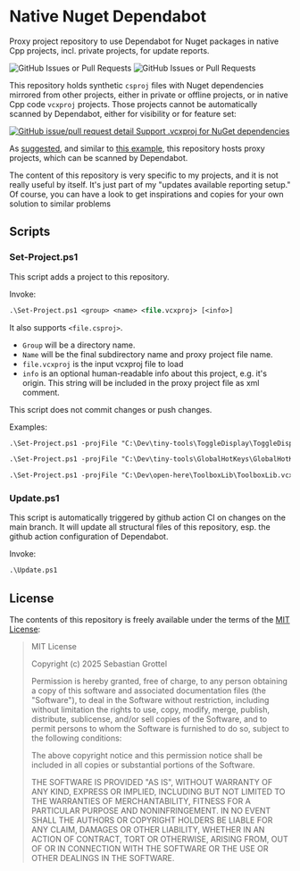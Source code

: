 # Native Nuget Dependabot
Proxy project repository to use Dependabot for Nuget packages in native Cpp projects, incl. private projects, for update reports.

![GitHub Issues or Pull Requests](https://img.shields.io/github/issues-pr/sgrottel/native-nuget-dependabot)
![GitHub Issues or Pull Requests](https://img.shields.io/github/issues/sgrottel/native-nuget-dependabot)

This repository holds synthetic `csproj` files with Nuget dependencies mirrored from other projects, either in private or offline projects, or in native Cpp code `vcxproj` projects.
Those projects cannot be automatically scanned by Dependabot, either for visibility or for feature set:

[![GitHub issue/pull request detail](https://img.shields.io/github/issues/detail/state/dependabot/dependabot-core/9711) Support .vcxproj for NuGet dependencies](https://github.com/dependabot/dependabot-core/issues/9711)

As [suggested]( https://github.com/dependabot/dependabot-core/issues/8590#issuecomment-1988870679), and similar to [this example]( https://github.com/willbush/dependabot-cpm-updates), this repository hosts proxy projects, which can be scanned by Dependabot.

The content of this repository is very specific to my projects, and it is not really useful by itself.
It's just part of my "updates available reporting setup."
Of course, you can have a look to get inspirations and copies for your own solution to similar problems

## Scripts

### Set-Project.ps1
This script adds a project to this repository.

Invoke:
```ps
.\Set-Project.ps1 <group> <name> <file.vcxproj> [<info>]
```

It also supports `<file.csproj>`.

- `Group` will be a directory name.
- `Name` will be the final subdirectory name and proxy project file name.
- `file.vcxproj` is the input vcxproj file to load
- `info` is an optional human-readable info about this project, e.g. it's origin.
  This string will be included in the proxy project file as xml comment.

This script does not commit changes or push changes.

Examples:
```ps
.\Set-Project.ps1 -projFile "C:\Dev\tiny-tools\ToggleDisplay\ToggleDisplay.vcxproj" -group "tiny-tools" -name "ToggleDisplay" -info "https://github.com/sgrottel/tiny-tools-collection"

.\Set-Project.ps1 -projFile "C:\Dev\tiny-tools\GlobalHotKeys\GlobalHotKeys.vcxproj" -group "tiny-tools" -name "GlobalHotKeys" -info "https://github.com/sgrottel/tiny-tools-collection"

.\Set-Project.ps1 -projFile "C:\Dev\open-here\ToolboxLib\ToolboxLib.vcxproj" -group "open-here" -name "ToolboxLib" -info "https://github.com/sgrottel/open-here"
```

### Update.ps1
This script is automatically triggered by github action CI on changes on the main branch.
It will update all structural files of this repository, esp. the github action configuration of Dependabot.

Invoke:
```ps
.\Update.ps1
```

## License
The contents of this repository is freely available under the terms of the [MIT License](LICENSE):

> MIT License
> 
> Copyright (c) 2025 Sebastian Grottel
> 
> Permission is hereby granted, free of charge, to any person obtaining a copy
> of this software and associated documentation files (the "Software"), to deal
> in the Software without restriction, including without limitation the rights
> to use, copy, modify, merge, publish, distribute, sublicense, and/or sell
> copies of the Software, and to permit persons to whom the Software is
> furnished to do so, subject to the following conditions:
> 
> The above copyright notice and this permission notice shall be included in all
> copies or substantial portions of the Software.
> 
> THE SOFTWARE IS PROVIDED "AS IS", WITHOUT WARRANTY OF ANY KIND, EXPRESS OR
> IMPLIED, INCLUDING BUT NOT LIMITED TO THE WARRANTIES OF MERCHANTABILITY,
> FITNESS FOR A PARTICULAR PURPOSE AND NONINFRINGEMENT. IN NO EVENT SHALL THE
> AUTHORS OR COPYRIGHT HOLDERS BE LIABLE FOR ANY CLAIM, DAMAGES OR OTHER
> LIABILITY, WHETHER IN AN ACTION OF CONTRACT, TORT OR OTHERWISE, ARISING FROM,
> OUT OF OR IN CONNECTION WITH THE SOFTWARE OR THE USE OR OTHER DEALINGS IN THE
> SOFTWARE.
